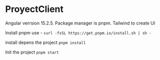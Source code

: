 # ProyectClient

 Angular verrsion 15.2.5. Package manager is pnpm. Tailwind to create UI
 
 Install pnpm use - `` curl -fsSL https://get.pnpm.io/install.sh | sh - ``

 
 install depens the project
 `` pnpm install ``

 
 Init the project
 `` pnpm start ``


